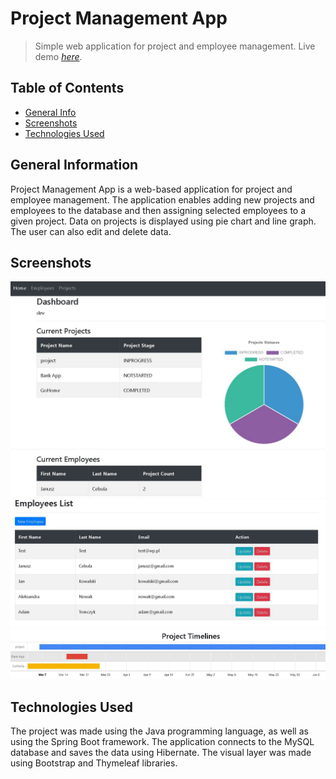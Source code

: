 # Project Management App
> Simple web application for project and employee management.
> Live demo [_here_](https://youtu.be/u9Qaw1OxeI8). <!-- If you have the project hosted somewhere, include the link here. -->

## Table of Contents
* [General Info](#general-information)
* [Screenshots](#screenshots)
* [Technologies Used](#technologies-used)


## General Information
Project Management App is a web-based application for project and employee management. 
The application enables adding new projects and employees to the database and then assigning selected employees to a given project. 
Data on projects is displayed using pie chart and line graph. The user can also edit and delete data.

## Screenshots
![Example screenshot](./img_readme/project.jpg)
![Example screenshot](./img_readme/employee.jpg)
![Example screenshot](./img_readme/timeline.jpg)

## Technologies Used
The project was made using the Java programming language, as well as using the Spring Boot framework.
The application connects to the MySQL database and saves the data using Hibernate.
The visual layer was made using Bootstrap and Thymeleaf libraries.



